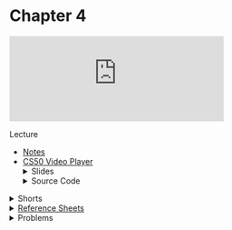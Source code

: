 # Chapter 4

<iframe width="75%" src="https://www.youtube.com/embed/cF6YkH-8vFk" frameborder="0" allow="accelerometer; autoplay; clipboard-write; encrypted-media; gyroscope; picture-in-picture" allowfullscreen></iframe>

Lecture  
<ul>
  <li><a href="https://cs50.harvard.edu/ap/2021/curriculum/x/notes/4/">Notes</a></li>
  <li><a href="https://video.cs50.io/cF6YkH-8vFk?screen=61UgdI37tK0">CS50 Video Player</a></li>
 
  <details><summary>Slides</summary>
    <ul>
      <li><a href="https://docs.google.com/presentation/d/15retFlVW_bH8MqEQHlcDQiFemMcRGUpHWn7VWQ4ftaE/edit?usp=sharing">Google Slides</a></li>
      <li><a href="https://cdn.cs50.net/2019/fall/lectures/4/lecture4.pdf">PDF</a></li>
    </ul> 
  </details>

  <details><summary>Source Code</summary>
    <ul>
      <li><a href="https://cdn.cs50.net/2019/fall/lectures/4/src4/">Index</a></li>
      <li><a href="https://cdn.cs50.net/2019/fall/lectures/4/src4.pdf">PDF</a></li>
      <li><a href="https://cdn.cs50.net/2019/fall/lectures/4/src4.zip">Zip</a></li>
    </ul>
  </details>  
</ul>

<details><summary>Shorts</summary>
  <ul>
    <li><a href="https://www.youtube.com/watch?v=u_atXp-NF6w">Hexadecimal</a></li>
    <li><a href="https://www.youtube.com/watch?v=XISnO2YhnsY">Pointers</a></li>
    <li><a href="https://www.youtube.com/watch?v=crxfzK3Oc9M">Defining Custom Types</a></li>
    <li><a href="https://www.youtube.com/watch?v=xa4ugmMDhiE">Dynamic Memory Allocation</a></li>
    <li><a href="https://www.youtube.com/watch?v=aCPkszeKRa4">Call Stacks</a></li>
    <li><a href="https://www.youtube.com/watch?v=bOF-SpEAYgk">File Pointers</a></li>
   </ul>
</details>

<details><summary><a href="\ap\assets\pdfs\ch4_ref_sheets_2020.pdf">Reference Sheets</a></summary>
  <ul>
    <li><a href="\ap\assets\pdfs\file_io.pdf">File I/O</a></li>
    <li><a href="\ap\assets\pdfs\hexadecimal.pdf">Hexadecimal</a></li>
    <li><a href="\ap\assets\pdfs\images.pdf">Images</a></li>
    <li><a href="\ap\assets\pdfs\structures_and_encapsulation.pdf">Structures and Encapsulation</a></li>
  </ul>
</details>

<!-- <details>  
  <summary>Labs</summary>
  <ul>
    <li><a href="">TBD</a></li>
    <li><a href="">TBD</a></li>
  </ul>
</details> -->

<details><summary>Problems</summary>
  <ul>
    <li><a href="https://cs50.harvard.edu/ap/2021/curriculum/x/psets/4/filter/less/">Filter</a>, for those less comfortable</li>
    <li><a href="https://cs50.harvard.edu/ap/2021/curriculum/x/psets/4/filter/more/">Filter</a>, for those more comfortable</li>
    <li><a href="https://cs50.harvard.edu/ap/2021/curriculum/x/psets/4/recover/">Recover</a></li>
  </ul>
</details>
